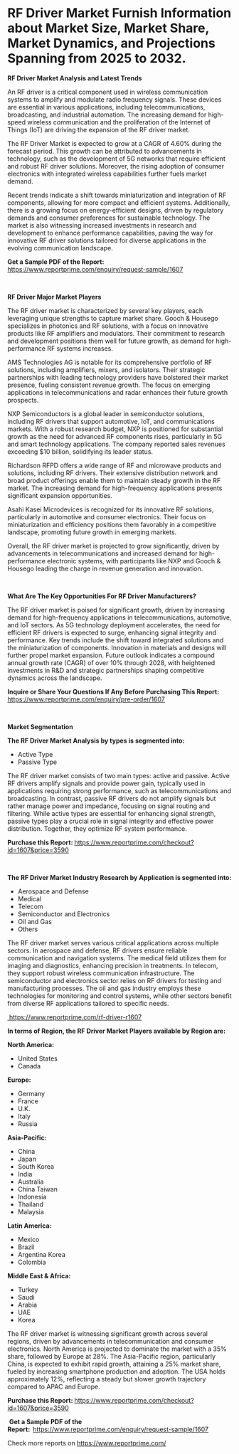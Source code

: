 <p><h1>RF Driver Market Furnish Information about Market Size, Market Share, Market Dynamics, and Projections Spanning from 2025 to 2032.</h1></p><p><strong>RF Driver Market Analysis and Latest Trends</strong></p>
<p><p>An RF driver is a critical component used in wireless communication systems to amplify and modulate radio frequency signals. These devices are essential in various applications, including telecommunications, broadcasting, and industrial automation. The increasing demand for high-speed wireless communication and the proliferation of the Internet of Things (IoT) are driving the expansion of the RF driver market.</p><p>The RF Driver Market is expected to grow at a CAGR of 4.60% during the forecast period. This growth can be attributed to advancements in technology, such as the development of 5G networks that require efficient and robust RF driver solutions. Moreover, the rising adoption of consumer electronics with integrated wireless capabilities further fuels market demand. </p><p>Recent trends indicate a shift towards miniaturization and integration of RF components, allowing for more compact and efficient systems. Additionally, there is a growing focus on energy-efficient designs, driven by regulatory demands and consumer preferences for sustainable technology. The market is also witnessing increased investments in research and development to enhance performance capabilities, paving the way for innovative RF driver solutions tailored for diverse applications in the evolving communication landscape.</p></p>
<p><strong>Get a Sample PDF of the Report:&nbsp;</strong> <a href="https://www.reportprime.com/enquiry/request-sample/1607?utm_campaign=3004&utm_medium=2&utm_source=Github&utm_content=ia&utm_term=18032025&utm_id=rf-driver">https://www.reportprime.com/enquiry/request-sample/1607</a></p>
<p>&nbsp;</p>
<p><strong>RF Driver Major Market Players</strong></p>
<p><p>The RF driver market is characterized by several key players, each leveraging unique strengths to capture market share. Gooch & Housego specializes in photonics and RF solutions, with a focus on innovative products like RF amplifiers and modulators. Their commitment to research and development positions them well for future growth, as demand for high-performance RF systems increases.</p><p>AMS Technologies AG is notable for its comprehensive portfolio of RF solutions, including amplifiers, mixers, and isolators. Their strategic partnerships with leading technology providers have bolstered their market presence, fueling consistent revenue growth. The focus on emerging applications in telecommunications and radar enhances their future growth prospects.</p><p>NXP Semiconductors is a global leader in semiconductor solutions, including RF drivers that support automotive, IoT, and communications markets. With a robust research budget, NXP is positioned for substantial growth as the need for advanced RF components rises, particularly in 5G and smart technology applications. The company reported sales revenues exceeding $10 billion, solidifying its leader status.</p><p>Richardson RFPD offers a wide range of RF and microwave products and solutions, including RF drivers. Their extensive distribution network and broad product offerings enable them to maintain steady growth in the RF market. The increasing demand for high-frequency applications presents significant expansion opportunities.</p><p>Asahi Kasei Microdevices is recognized for its innovative RF solutions, particularly in automotive and consumer electronics. Their focus on miniaturization and efficiency positions them favorably in a competitive landscape, promoting future growth in emerging markets.</p><p>Overall, the RF driver market is projected to grow significantly, driven by advancements in telecommunications and increased demand for high-performance electronic systems, with participants like NXP and Gooch & Housego leading the charge in revenue generation and innovation.</p></p>
<p>&nbsp;</p>
<p><strong>What Are The Key Opportunities For RF Driver Manufacturers?</strong></p>
<p><p>The RF driver market is poised for significant growth, driven by increasing demand for high-frequency applications in telecommunications, automotive, and IoT sectors. As 5G technology deployment accelerates, the need for efficient RF drivers is expected to surge, enhancing signal integrity and performance. Key trends include the shift toward integrated solutions and the miniaturization of components. Innovation in materials and designs will further propel market expansion. Future outlook indicates a compound annual growth rate (CAGR) of over 10% through 2028, with heightened investments in R&D and strategic partnerships shaping competitive dynamics across the landscape.</p></p>
<p><strong>Inquire or Share Your Questions If Any Before Purchasing This Report:</strong> <a href="https://www.reportprime.com/enquiry/pre-order/1607?utm_campaign=3004&utm_medium=2&utm_source=Github&utm_content=ia&utm_term=18032025&utm_id=rf-driver">https://www.reportprime.com/enquiry/pre-order/1607</a></p>
<p>&nbsp;</p>
<p><strong>Market Segmentation</strong></p>
<p><strong>The RF Driver Market Analysis by types is segmented into:</strong></p>
<p><ul><li>Active Type</li><li>Passive Type</li></ul></p>
<p><p>The RF driver market consists of two main types: active and passive. Active RF drivers amplify signals and provide power gain, typically used in applications requiring strong performance, such as telecommunications and broadcasting. In contrast, passive RF drivers do not amplify signals but rather manage power and impedance, focusing on signal routing and filtering. While active types are essential for enhancing signal strength, passive types play a crucial role in signal integrity and effective power distribution. Together, they optimize RF system performance.</p></p>
<p><strong>Purchase this Report:&nbsp;</strong><a href="https://www.reportprime.com/checkout?id=1607&price=3590&utm_campaign=3004&utm_medium=2&utm_source=Github&utm_content=ia&utm_term=18032025&utm_id=rf-driver">https://www.reportprime.com/checkout?id=1607&price=3590</a></p>
<p>&nbsp;</p>
<p><strong>The RF Driver Market Industry Research by Application is segmented into:</strong></p>
<p><ul><li>Aerospace and Defense</li><li>Medical</li><li>Telecom</li><li>Semiconductor and Electronics</li><li>Oil and Gas</li><li>Others</li></ul></p>
<p><p>The RF driver market serves various critical applications across multiple sectors. In aerospace and defense, RF drivers ensure reliable communication and navigation systems. The medical field utilizes them for imaging and diagnostics, enhancing precision in treatments. In telecom, they support robust wireless communication infrastructure. The semiconductor and electronics sector relies on RF drivers for testing and manufacturing processes. The oil and gas industry employs these technologies for monitoring and control systems, while other sectors benefit from diverse RF applications tailored to specific needs.</p></p>
<p><a href="https://www.reportprime.com/rf-driver-r1607?utm_campaign=3004&utm_medium=2&utm_source=Github&utm_content=ia&utm_term=18032025&utm_id=rf-driver">&nbsp;https://www.reportprime.com/rf-driver-r1607</a></p>
<p><strong>In terms of Region, the RF Driver Market Players available by Region are:</strong></p>
<p>
    <p> <strong> North America: </strong>
        <ul>
            <li>United States</li>
            <li>Canada</li>
        </ul>
        </p> 
    <p> <strong> Europe: </strong>
        <ul>
            <li>Germany</li>
            <li>France</li>
            <li>U.K.</li>
            <li>Italy</li>
            <li>Russia</li>
        </ul>
        </p> 
    <p> <strong> Asia-Pacific: </strong>
        <ul>
            <li>China</li>
            <li>Japan</li>
            <li>South Korea</li>
            <li>India</li>
            <li>Australia</li>
            <li>China Taiwan</li>
            <li>Indonesia</li>
            <li>Thailand</li>
            <li>Malaysia</li>
        </ul>
        </p> 
    <p> <strong> Latin America: </strong>
        <ul>
            <li>Mexico</li>
            <li>Brazil</li>
            <li>Argentina Korea</li>
            <li>Colombia</li>
        </ul>
        </p> 
    <p> <strong> Middle East & Africa: </strong>
        <ul>
            <li>Turkey</li>
            <li>Saudi</li>
            <li>Arabia</li>
            <li>UAE</li>
            <li>Korea</li>
        </ul>
    </p>
    </p>
<p><p>The RF driver market is witnessing significant growth across several regions, driven by advancements in telecommunication and consumer electronics. North America is projected to dominate the market with a 35% share, followed by Europe at 28%. The Asia-Pacific region, particularly China, is expected to exhibit rapid growth, attaining a 25% market share, fueled by increasing smartphone production and adoption. The USA holds approximately 12%, reflecting a steady but slower growth trajectory compared to APAC and Europe.</p></p>
<p><strong>Purchase this Report: </strong><a href="https://www.reportprime.com/checkout?id=1607&price=3590&utm_campaign=3004&utm_medium=2&utm_source=Github&utm_content=ia&utm_term=18032025&utm_id=rf-driver">https://www.reportprime.com/checkout?id=1607&price=3590</a></p>
<p>&nbsp;<strong>Get a Sample PDF of the Report:&nbsp;&nbsp;</strong><a href="https://www.reportprime.com/enquiry/request-sample/1607?utm_campaign=3004&utm_medium=2&utm_source=Github&utm_content=ia&utm_term=18032025&utm_id=rf-driver">https://www.reportprime.com/enquiry/request-sample/1607</a></p>
<p><strong></strong></p>
<p>Check more reports on <a href="https://www.reportprime.com/?utm_campaign=3004&utm_medium=2&utm_source=Github&utm_content=ia&utm_term=18032025&utm_id=rf-driver">https://www.reportprime.com/</a></p>